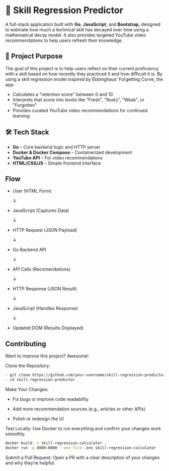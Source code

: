 # 🧠 Skill Regression Predictor

A full-stack application built with **Go**, **JavaScript**, and **Bootstrap**, designed to estimate how much a technical skill has decayed over time using a mathematical decay model. It also provides targeted YouTube video recommendations to help users refresh their knowledge.

## 🚀 Project Purpose

The goal of this project is to help users reflect on their current proficiency with a skill based on how recently they practiced it and how difficult it is. By using a skill regression model inspired by Ebbinghaus’ Forgetting Curve, the app:

- Calculates a "retention score" between 0 and 10
- Interprets that score into levels like "Fresh", "Rusty", "Weak", or "Forgotten"
- Provides curated YouTube video recommendations for continued learning

## 🛠️ Tech Stack

- **Go** – Core backend logic and HTTP server
- **Docker & Docker Compose** – Containerized development
- **YouTube API** – For video recommendations
- **HTML/CSS/JS** – Simple frontend interface

## Flow
- User (HTML Form)

  ↓
- JavaScript (Captures Data)

   ↓
- HTTP Request (JSON Payload)

   ↓
- Go Backend API

   ↓
- API Calls (Recomendations)

   ↓
- HTTP Response (JSON Result)

   ↓
- JavaScript (Handles Response)

   ↓
- Updated DOM (Results Displayed)


## Contributing
Want to improve this project? Awesome!

Clone the Repository:
```bash
- git clone https://github.com/your-username/skill-regression-predictor.git
- cd skill-regression-predictor
```

Make Your Changes:
- Fix bugs or improve code readability

- Add more recommendation sources (e.g., articles or other APIs)

- Polish or redesign the UI


Test Locally:
Use Docker to run everything and confirm your changes work smoothly.

```bash
docker build -t skill-regression-calculator .
docker run -p 8080:8080 --env-file .env skill-regression-calculator
```

Submit a Pull Request:
Open a PR with a clear description of your changes and why they’re helpful.

